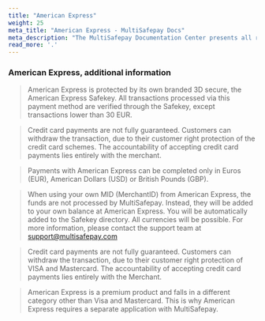 ```yaml
---
title: "American Express"
weight: 25
meta_title: "American Express - MultiSafepay Docs"
meta_description: "The MultiSafepay Documentation Center presents all relevant information about our Plugins and API. You can also find support pages for Payment Methods, Tools and General Questions as well as the contact details of our Support and Integration Teams."
read_more: '.'
---
```

### American Express, additional information 
> American Express is protected by its own branded 3D secure, the American Express Safekey. All transactions processed via this payment method are verified through the Safekey, except transactions lower than 30 EUR.

> Credit card payments are not fully guaranteed. Customers can withdraw the transaction, due to their customer right protection of the credit card schemes. The accountability​ of accepting credit card payments lies entirely with the merchant.

> Payments with American Express can be completed only in Euros (EUR), American Dollars (USD) or British Pounds (GBP).

> When using your own MID (MerchantID) from American Express, the funds are not processed by MultiSafepay. Instead, they will be added to your own balance at American Express. You will be automatically added to the Safekey directory. All currencies will be possible. For more information, please contact the support team at <support@multisafepay.com>

> Credit card payments are not fully guaranteed. Customers can withdraw the transaction, due to their customer right protection of VISA and Mastercard. The accountability​ of accepting credit card payments lies entirely with the Merchant. 

> American Express is a premium product and falls in a different category other than Visa and Mastercard. This is why American Express requires a separate application with MultiSafepay.